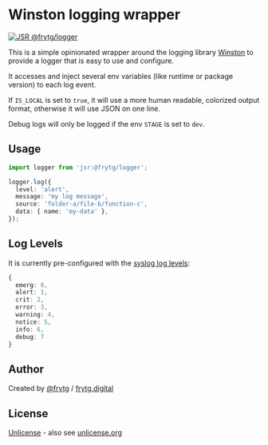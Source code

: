 # Winston logging wrapper

[![JSR @frytg/logger](https://jsr.io/badges/@frytg/logger)](https://jsr.io/@frytg/logger)

This is a simple opinionated wrapper around the logging library [Winston](https://github.com/winstonjs/winston) to provide a logger
that is easy to use and configure.

It accesses and inject several env variables (like runtime or package version) to each log event.

If `IS_LOCAL` is set to `true`, it will use a more human readable, colorized output format, otherwise it will use JSON
on one line.

Debug logs will only be logged if the env `STAGE` is set to `dev`.

## Usage

```ts
import logger from 'jsr:@frytg/logger';
```

```ts
logger.log({
  level: 'alert',
  message: 'my log message',
  source: 'folder-a/file-b/function-c',
  data: { name: 'my-data' },
});
```

## Log Levels

It is currently pre-configured with the
[syslog log levels](https://github.com/winstonjs/winston?tab=readme-ov-file#logging-levels):

```ts
{
  emerg: 0,
  alert: 1,
  crit: 2,
  error: 3,
  warning: 4,
  notice: 5,
  info: 6,
  debug: 7
}
```

## Author

Created by [@frytg](https://github.com/frytg) / [frytg.digital](https://www.frytg.digital)

## License

[Unlicense](https://github.com/frytg/utility/blob/main/LICENSE) - also see [unlicense.org](https://unlicense.org)
